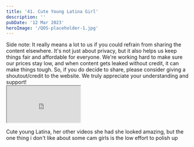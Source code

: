 ```yaml
---
title: '41. Cute Young Latina Girl'
description: ''
pubDate: '12 Mar 2023'
heroImage: '/QOS-placeholder-1.jpg'
---
```

<div class="video_paragraph_header"> Side note: It really means a lot to us if you could refrain from sharing the content elsewhere. It's not just about privacy, but it also helps us keep things fair and affordable for everyone. We're working hard to make sure our prices stay low, and when content gets leaked without credit, it can make things tough. So, if you do decide to share, please consider giving a shoutout/credit to the website. We truly appreciate your understanding and support!</div>

<iframe src="https://drive.google.com/file/d/1JlSmY19sHgRkW4IbR_qCL6fmy1POBZ3F/preview" width="200" height="100" allow="autoplay" allowfullscreen="allowfullscreen"></iframe>

Cute young Latina, her other videos she had she looked amazing, but the one thing i don't like about some cam girls is the low effort to polish up
<br>
<br>
<!---<a class="read_more" href="https://drive.google.com/file/d/1JlSmY19sHgRkW4IbR_qCL6fmy1POBZ3F/view?usp=sharing">Download</a>--->
